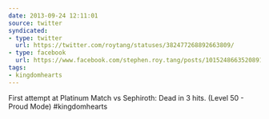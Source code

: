 ```yaml
---
date: 2013-09-24 12:11:01
source: twitter
syndicated:
- type: twitter
  url: https://twitter.com/roytang/statuses/382477268892663809/
- type: facebook
  url: https://www.facebook.com/stephen.roy.tang/posts/10152486635208912
tags:
- kingdomhearts
---
```


First attempt at Platinum Match vs Sephiroth: Dead in 3 hits. (Level 50 - Proud Mode) #kingdomhearts